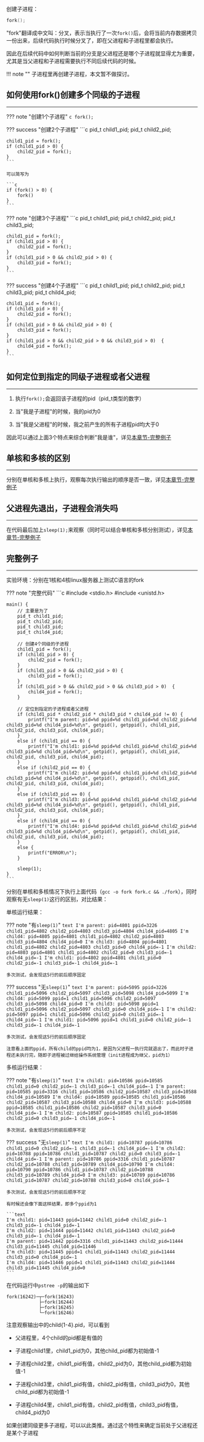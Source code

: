 创建子进程：

```c
fork();
```

"fork"翻译成中文叫：分叉，表示当执行了一次`fork()`后，会将当前内存数据拷贝一份出来，后续代码执行时候分叉了，即在父进程和子进程里都会执行。

因此在后续代码中如何判断当前的分支是父进程还是哪个子进程就显得尤为重要，尤其是当父进程和子进程需要执行不同后续代码的时候。

!!! note ""
	子进程里再创建子进程，本文暂不做探讨。

## **如何使用fork()创建多个同级的子进程**

---

??? note "创建1个子进程"
	```c
	fork();
	```

??? success "创建2个子进程"
	```c
	pid_t child1_pid;
	pid_t child2_pid;

	child1_pid = fork();
	if (child1_pid > 0) {
		child2_pid = fork();
	}
	```

	可以简写为

	```c
	if (fork() > 0) {
	    fork()
	}
	```

??? note "创建3个子进程"
	```c
	pid_t child1_pid;
	pid_t child2_pid;
	pid_t child3_pid;

	child1_pid = fork();
	if (child1_pid > 0) {
		child2_pid = fork();
	}
	if (child1_pid > 0 && child2_pid > 0) {
		child3_pid = fork();
	}
	```

??? success "创建4个子进程"
	```c
	pid_t child1_pid;
	pid_t child2_pid;
	pid_t child3_pid;
	pid_t child4_pid;

	child1_pid = fork();
	if (child1_pid > 0) {
		child2_pid = fork();
	}
	if (child1_pid > 0 && child2_pid > 0) {
		child3_pid = fork();
	}
	if (child1_pid > 0 && child2_pid > 0 && child3_pid > 0)  {
		child4_pid = fork();
	}
	```

## **如何定位到指定的同级子进程或者父进程**

---

1. 执行`fork();`会返回该子进程的pid（pid_t类型的数字）

2. 当"我是子进程"的时候，我的pid为0

3. 当"我是父进程"的时候，我之前产生的所有子进程pid均大于0

因此可以通过上面3个特点来综合判断"我是谁"，详见[本章节-完整例子](/golang/other/fork/#_4)

## **单核和多核的区别**

---

分别在单核和多核上执行，观察每次执行输出的顺序是否一致，详见[本章节-完整例子](/golang/other/fork/#_4)

## **父进程先退出，子进程会消失吗**

---

在代码最后加上`sleep(1);`来观察（同时可以结合单核和多核分别测试），详见[本章节-完整例子](/golang/other/fork/#_4)

## **完整例子**

---

实验环境：分别在1核和4核linux服务器上测试C语言的fork

??? note "完整代码"
	```c
	#include <stdio.h>
	#include <unistd.h>

	main() {
	    // 主要是为了
	    pid_t child1_pid;
	    pid_t child2_pid;
	    pid_t child3_pid;
	    pid_t child4_pid;

	    // 创建4个同级的子进程
	    child1_pid = fork();
	    if (child1_pid > 0) {
	        child2_pid = fork();
	    }
	    if (child1_pid > 0 && child2_pid > 0) {
	        child3_pid = fork();
	    }
	    if (child1_pid > 0 && child2_pid > 0 && child3_pid > 0)  {
	        child4_pid = fork();
	    }

	    // 定位到指定的子进程或者父进程
	    if (child1_pid * child2_pid * child3_pid * child4_pid != 0) {
	        printf("I'm parent: pid=%d ppid=%d child1_pid=%d child2_pid=%d child3_pid=%d child4_pid=%d\n", getpid(), getppid(), child1_pid, child2_pid, child3_pid, child4_pid);
	    }
	    else if (child1_pid == 0) {
	        printf("I'm child1: pid=%d ppid=%d child1_pid=%d child2_pid=%d child3_pid=%d child4_pid=%d\n", getpid(), getppid(), child1_pid, child2_pid, child3_pid, child4_pid);
	    }
	    else if (child2_pid == 0) {
	        printf("I'm child2: pid=%d ppid=%d child1_pid=%d child2_pid=%d child3_pid=%d child4_pid=%d\n", getpid(), getppid(), child1_pid, child2_pid, child3_pid, child4_pid);
	    }
	    else if (child3_pid == 0) {
	        printf("I'm child3: pid=%d ppid=%d child1_pid=%d child2_pid=%d child3_pid=%d child4_pid=%d\n", getpid(), getppid(), child1_pid, child2_pid, child3_pid, child4_pid);
	    }
	    else if (child4_pid == 0) {
	        printf("I'm child4: pid=%d ppid=%d child1_pid=%d child2_pid=%d child3_pid=%d child4_pid=%d\n", getpid(), getppid(), child1_pid, child2_pid, child3_pid, child4_pid);
	    }
	    else {
	        printf("ERROR\n");
	    }

	    sleep(1);
	}
	```

分别在单核和多核情况下执行上面代码（`gcc -o fork fork.c && ./fork`），同时观察有无`sleep(1)`这行的区别，对比结果：

单核运行结果：

??? note "有`sleep(1)`"
	```text
	I'm parent: pid=4801 ppid=3226 child1_pid=4802 child2_pid=4803 child3_pid=4804 child4_pid=4805
	I'm child4: pid=4805 ppid=4801 child1_pid=4802 child2_pid=4803 child3_pid=4804 child4_pid=0
	I'm child3: pid=4804 ppid=4801 child1_pid=4802 child2_pid=4803 child3_pid=0 child4_pid=-1
	I'm child2: pid=4803 ppid=4801 child1_pid=4802 child2_pid=0 child3_pid=-1 child4_pid=-1
	I'm child1: pid=4802 ppid=4801 child1_pid=0 child2_pid=-1 child3_pid=-1 child4_pid=-1
	```

	多次测试，会发现这5行的前后顺序固定

??? success "无`sleep(1)`"
	```text
	I'm parent: pid=5095 ppid=3226 child1_pid=5096 child2_pid=5097 child3_pid=5098 child4_pid=5099
	I'm child4: pid=5099 ppid=1 child1_pid=5096 child2_pid=5097 child3_pid=5098 child4_pid=0
	I'm child3: pid=5098 ppid=1 child1_pid=5096 child2_pid=5097 child3_pid=0 child4_pid=-1
	I'm child2: pid=5097 ppid=1 child1_pid=5096 child2_pid=0 child3_pid=-1 child4_pid=-1
	I'm child1: pid=5096 ppid=1 child1_pid=0 child2_pid=-1 child3_pid=-1 child4_pid=-1
	```

	多次测试，会发现这5行的前后顺序固定

	注意看上面的ppid，所有child的ppid均为1，是因为父进程一执行完就退出了，而此时子进程还未执行完，随即子进程被过继给操作系统管理（init进程成为继父，pid为1）

多核运行结果：

??? note "有`sleep(1)`"
	```text
	I'm child1: pid=10586 ppid=10585 child1_pid=0 child2_pid=-1 child3_pid=-1 child4_pid=-1
	I'm parent: pid=10585 ppid=3316 child1_pid=10586 child2_pid=10587 child3_pid=10588 child4_pid=10589
	I'm child4: pid=10589 ppid=10585 child1_pid=10586 child2_pid=10587 child3_pid=10588 child4_pid=0
	I'm child3: pid=10588 ppid=10585 child1_pid=10586 child2_pid=10587 child3_pid=0 child4_pid=-1
	I'm child2: pid=10587 ppid=10585 child1_pid=10586 child2_pid=0 child3_pid=-1 child4_pid=-1
	```

	多次测试，会发现这5行的前后顺序不定

??? success "无`sleep(1)`"
	```text
	I'm child1: pid=10787 ppid=10786 child1_pid=0 child2_pid=-1 child3_pid=-1 child4_pid=-1
	I'm child2: pid=10788 ppid=10786 child1_pid=10787 child2_pid=0 child3_pid=-1 child4_pid=-1
	I'm parent: pid=10786 ppid=3316 child1_pid=10787 child2_pid=10788 child3_pid=10789 child4_pid=10790
	I'm child4: pid=10790 ppid=10786 child1_pid=10787 child2_pid=10788 child3_pid=10789 child4_pid=0
	I'm child3: pid=10789 ppid=10786 child1_pid=10787 child2_pid=10788 child3_pid=0 child4_pid=-1
	```

	多次测试，会发现这5行的前后顺序不定

	有时候还会像下面这样结果，即多个ppid为1

	```text
	I'm child1: pid=11443 ppid=11442 child1_pid=0 child2_pid=-1 child3_pid=-1 child4_pid=-1
	I'm child2: pid=11444 ppid=11442 child1_pid=11443 child2_pid=0 child3_pid=-1 child4_pid=-1
	I'm parent: pid=11442 ppid=3316 child1_pid=11443 child2_pid=11444 child3_pid=11445 child4_pid=11446
	I'm child3: pid=11445 ppid=1 child1_pid=11443 child2_pid=11444 child3_pid=0 child4_pid=-1
	I'm child4: pid=11446 ppid=1 child1_pid=11443 child2_pid=11444 child3_pid=11445 child4_pid=0
	```

在代码运行中`pstree -p`的输出如下

```text
fork(16242)─┬─fork(16243)
            ├─fork(16244)
            ├─fork(16245)
            └─fork(16246)
```

注意观察输出中的child{1-4}.pid，可以看到

- 父进程里，4个child的pid都是有值的

- 子进程child1里，child1_pid为0，其他child_pid都为初始值-1

- 子进程child2里，child1_pid有值，child2_pid为0，其他child_pid都为初始值-1

- 子进程child3里，child1_pid有值，child2_pid有值，child3_pid为0，其他child_pid都为初始值-1

- 子进程child4里，child1_pid有值，child2_pid有值，child3_pid有值，child4_pid为0

如果创建同级更多子进程，可以以此类推。通过这个特性来确定当前处于父进程还是某个子进程

